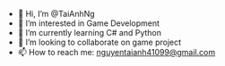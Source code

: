 - 👋 Hi, I’m @TaiAnhNg
- 👀 I’m interested in Game Development
- 🌱 I’m currently learning C# and Python
- 💞️ I’m looking to collaborate on game project
- 📫 How to reach me: nguyentaianh41099@gmail.com

<!---
TaiAnhNg/TaiAnhNg is a ✨ special ✨ repository because its `README.md` (this file) appears on your GitHub profile.
You can click the Preview link to take a look at your changes.
--->
